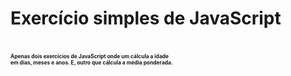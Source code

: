 <h1>Exercício simples de JavaScript<h1>

<p style="font-size: 30%">Apenas dois exercícios de JavaScript onde um cálcula a idade<br>
em dias, meses e anos. E, outro que cálcula a média ponderada.</p>